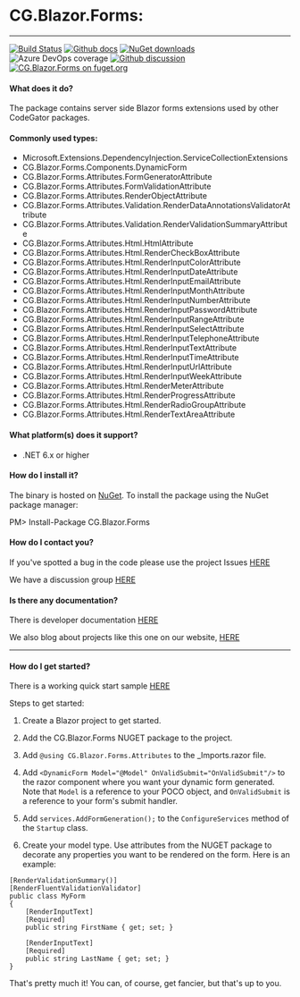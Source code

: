 # CG.Blazor.Forms: 

---
[![Build Status](https://dev.azure.com/codegator/CG.Blazor.Forms/_apis/build/status/CodeGator.CG.Blazor.Forms?branchName=main)](https://dev.azure.com/codegator/CG.Blazor.Forms/_build/latest?definitionId=72&branchName=main)
[![Github docs](https://img.shields.io/static/v1?label=Documentation&message=online&color=blue)](https://codegator.github.io/CG.Blazor.Forms/index.html)
[![NuGet downloads](https://img.shields.io/nuget/dt/CG.Blazor.Forms.svg?style=flat)](https://nuget.org/packages/CG.Blazor.Forms)
![Azure DevOps coverage](https://img.shields.io/azure-devops/coverage/codegator/CG.Blazor.Forms/72)
[![Github discussion](https://img.shields.io/badge/Discussion-online-blue)](https://github.com/CodeGator/CG.Blazor.Forms/discussions)
[![CG.Blazor.Forms on fuget.org](https://www.fuget.org/packages/CG.Blazor.Forms/badge.svg)](https://www.fuget.org/packages/CG.Blazor.Forms)

#### What does it do?
The package contains server side Blazor forms extensions used by other CodeGator packages.

#### Commonly used types:
* Microsoft.Extensions.DependencyInjection.ServiceCollectionExtensions
* CG.Blazor.Forms.Components.DynamicForm
* CG.Blazor.Forms.Attributes.FormGeneratorAttribute
* CG.Blazor.Forms.Attributes.FormValidationAttribute
* CG.Blazor.Forms.Attributes.RenderObjectAttribute
* CG.Blazor.Forms.Attributes.Validation.RenderDataAnnotationsValidatorAttribute
* CG.Blazor.Forms.Attributes.Validation.RenderValidationSummaryAttribute
* CG.Blazor.Forms.Attributes.Html.HtmlAttribute
* CG.Blazor.Forms.Attributes.Html.RenderCheckBoxAttribute
* CG.Blazor.Forms.Attributes.Html.RenderInputColorAttribute
* CG.Blazor.Forms.Attributes.Html.RenderInputDateAttribute
* CG.Blazor.Forms.Attributes.Html.RenderInputEmailAttribute
* CG.Blazor.Forms.Attributes.Html.RenderInputMonthAttribute
* CG.Blazor.Forms.Attributes.Html.RenderInputNumberAttribute
* CG.Blazor.Forms.Attributes.Html.RenderInputPasswordAttribute
* CG.Blazor.Forms.Attributes.Html.RenderInputRangeAttribute
* CG.Blazor.Forms.Attributes.Html.RenderInputSelectAttribute
* CG.Blazor.Forms.Attributes.Html.RenderInputTelephoneAttribute
* CG.Blazor.Forms.Attributes.Html.RenderInputTextAttribute
* CG.Blazor.Forms.Attributes.Html.RenderInputTimeAttribute
* CG.Blazor.Forms.Attributes.Html.RenderInputUrlAttribute
* CG.Blazor.Forms.Attributes.Html.RenderInputWeekAttribute
* CG.Blazor.Forms.Attributes.Html.RenderMeterAttribute
* CG.Blazor.Forms.Attributes.Html.RenderProgressAttribute
* CG.Blazor.Forms.Attributes.Html.RenderRadioGroupAttribute
* CG.Blazor.Forms.Attributes.Html.RenderTextAreaAttribute

#### What platform(s) does it support?
* .NET 6.x or higher

#### How do I install it?
The binary is hosted on [NuGet](https://www.nuget.org/packages/CG.Blazor.Forms). To install the package using the NuGet package manager:

PM> Install-Package CG.Blazor.Forms

#### How do I contact you?
If you've spotted a bug in the code please use the project Issues [HERE](https://github.com/CodeGator/CG.Blazor.Forms/issues)

We have a discussion group [HERE](https://github.com/CodeGator/CG.Blazor.Forms/discussions)

#### Is there any documentation?
There is developer documentation [HERE](https://codegator.github.io/CG.Blazor.Forms/)

We also blog about projects like this one on our website, [HERE](http://www.codegator.com)

---

#### How do I get started?

There is a working quick start sample [HERE](https://github.com/CodeGator/CG.Blazor.Forms/tree/main/samples/CG.Blazor.Forms.QuickStart) 

Steps to get started:

1. Create a Blazor project to get started.

2. Add the CG.Blazor.Forms NUGET package to the project.

3. Add `@using CG.Blazor.Forms.Attributes` to the _Imports.razor file.

4. Add `<DynamicForm Model="@Model" OnValidSubmit="OnValidSubmit"/>` to the razor component where you want your dynamic form generated. Note that `Model` is a reference to your POCO object, and `OnValidSubmit` is a reference to your form's submit handler.

5. Add `services.AddFormGeneration();` to the `ConfigureServices` method of the `Startup` class.

6. Create your model type. Use attributes from the NUGET package to decorate any properties you want to be rendered on the form. Here is an example:

```
[RenderValidationSummary()]
[RenderFluentValidationValidator]
public class MyForm
{
	[RenderInputText]
	[Required]
	public string FirstName { get; set; }

	[RenderInputText]
	[Required]
	public string LastName { get; set; }
}
```

That's pretty much it! You can, of course, get fancier, but that's up to you.




